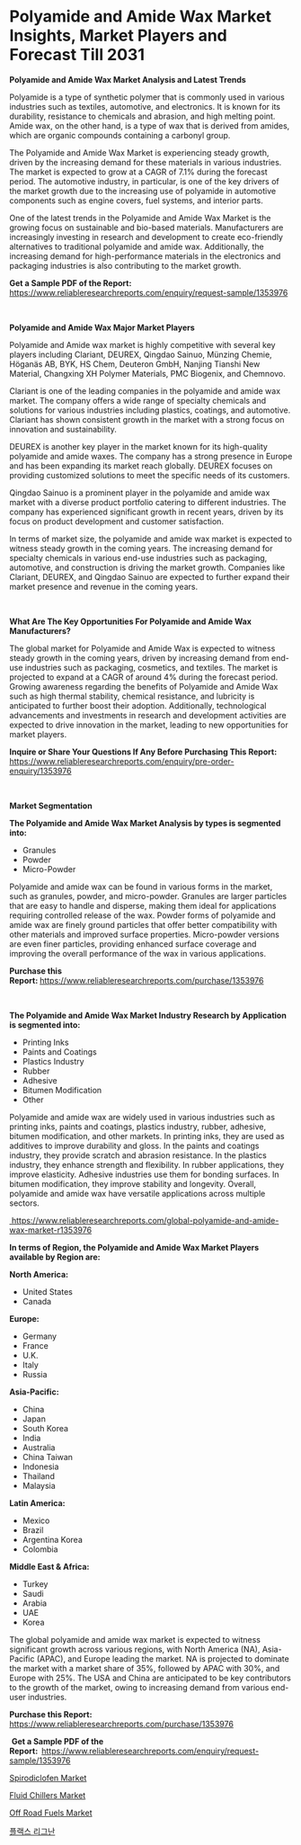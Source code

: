 <p><h1>Polyamide and Amide Wax Market Insights, Market Players and Forecast Till 2031</h1></p><p><strong>Polyamide and Amide Wax Market Analysis and Latest Trends</strong></p>
<p><p>Polyamide is a type of synthetic polymer that is commonly used in various industries such as textiles, automotive, and electronics. It is known for its durability, resistance to chemicals and abrasion, and high melting point. Amide wax, on the other hand, is a type of wax that is derived from amides, which are organic compounds containing a carbonyl group.</p><p>The Polyamide and Amide Wax Market is experiencing steady growth, driven by the increasing demand for these materials in various industries. The market is expected to grow at a CAGR of 7.1% during the forecast period. The automotive industry, in particular, is one of the key drivers of the market growth due to the increasing use of polyamide in automotive components such as engine covers, fuel systems, and interior parts.</p><p>One of the latest trends in the Polyamide and Amide Wax Market is the growing focus on sustainable and bio-based materials. Manufacturers are increasingly investing in research and development to create eco-friendly alternatives to traditional polyamide and amide wax. Additionally, the increasing demand for high-performance materials in the electronics and packaging industries is also contributing to the market growth.</p></p>
<p><strong>Get a Sample PDF of the Report:&nbsp;</strong> <a href="https://www.reliableresearchreports.com/enquiry/request-sample/1353976">https://www.reliableresearchreports.com/enquiry/request-sample/1353976</a></p>
<p>&nbsp;</p>
<p><strong>Polyamide and Amide Wax Major Market Players</strong></p>
<p><p>Polyamide and Amide wax market is highly competitive with several key players including Clariant, DEUREX, Qingdao Sainuo, Münzing Chemie, Höganäs AB, BYK, HS Chem, Deuteron GmbH, Nanjing Tianshi New Material, Changxing XH Polymer Materials, PMC Biogenix, and Chemnovo.</p><p>Clariant is one of the leading companies in the polyamide and amide wax market. The company offers a wide range of specialty chemicals and solutions for various industries including plastics, coatings, and automotive. Clariant has shown consistent growth in the market with a strong focus on innovation and sustainability.</p><p>DEUREX is another key player in the market known for its high-quality polyamide and amide waxes. The company has a strong presence in Europe and has been expanding its market reach globally. DEUREX focuses on providing customized solutions to meet the specific needs of its customers.</p><p>Qingdao Sainuo is a prominent player in the polyamide and amide wax market with a diverse product portfolio catering to different industries. The company has experienced significant growth in recent years, driven by its focus on product development and customer satisfaction.</p><p>In terms of market size, the polyamide and amide wax market is expected to witness steady growth in the coming years. The increasing demand for specialty chemicals in various end-use industries such as packaging, automotive, and construction is driving the market growth. Companies like Clariant, DEUREX, and Qingdao Sainuo are expected to further expand their market presence and revenue in the coming years.</p></p>
<p>&nbsp;</p>
<p><strong>What Are The Key Opportunities For Polyamide and Amide Wax Manufacturers?</strong></p>
<p><p>The global market for Polyamide and Amide Wax is expected to witness steady growth in the coming years, driven by increasing demand from end-use industries such as packaging, cosmetics, and textiles. The market is projected to expand at a CAGR of around 4% during the forecast period. Growing awareness regarding the benefits of Polyamide and Amide Wax such as high thermal stability, chemical resistance, and lubricity is anticipated to further boost their adoption. Additionally, technological advancements and investments in research and development activities are expected to drive innovation in the market, leading to new opportunities for market players.</p></p>
<p><strong>Inquire or Share Your Questions If Any Before Purchasing This Report:</strong> <a href="https://www.reliableresearchreports.com/enquiry/pre-order-enquiry/1353976">https://www.reliableresearchreports.com/enquiry/pre-order-enquiry/1353976</a></p>
<p>&nbsp;</p>
<p><strong>Market Segmentation</strong></p>
<p><strong>The Polyamide and Amide Wax Market Analysis by types is segmented into:</strong></p>
<p><ul><li>Granules</li><li>Powder</li><li>Micro-Powder</li></ul></p>
<p><p>Polyamide and amide wax can be found in various forms in the market, such as granules, powder, and micro-powder. Granules are larger particles that are easy to handle and disperse, making them ideal for applications requiring controlled release of the wax. Powder forms of polyamide and amide wax are finely ground particles that offer better compatibility with other materials and improved surface properties. Micro-powder versions are even finer particles, providing enhanced surface coverage and improving the overall performance of the wax in various applications.</p></p>
<p><strong>Purchase this Report:&nbsp;</strong><a href="https://www.reliableresearchreports.com/purchase/1353976">https://www.reliableresearchreports.com/purchase/1353976</a></p>
<p>&nbsp;</p>
<p><strong>The Polyamide and Amide Wax Market Industry Research by Application is segmented into:</strong></p>
<p><ul><li>Printing Inks</li><li>Paints and Coatings</li><li>Plastics Industry</li><li>Rubber</li><li>Adhesive</li><li>Bitumen Modification</li><li>Other</li></ul></p>
<p><p>Polyamide and amide wax are widely used in various industries such as printing inks, paints and coatings, plastics industry, rubber, adhesive, bitumen modification, and other markets. In printing inks, they are used as additives to improve durability and gloss. In the paints and coatings industry, they provide scratch and abrasion resistance. In the plastics industry, they enhance strength and flexibility. In rubber applications, they improve elasticity. Adhesive industries use them for bonding surfaces. In bitumen modification, they improve stability and longevity. Overall, polyamide and amide wax have versatile applications across multiple sectors.</p></p>
<p><a href="https://www.reliableresearchreports.com/global-polyamide-and-amide-wax-market-r1353976">&nbsp;https://www.reliableresearchreports.com/global-polyamide-and-amide-wax-market-r1353976</a></p>
<p><strong>In terms of Region, the Polyamide and Amide Wax Market Players available by Region are:</strong></p>
<p>
    <p> <strong> North America: </strong>
        <ul>
            <li>United States</li>
            <li>Canada</li>
        </ul>
        </p> 
    <p> <strong> Europe: </strong>
        <ul>
            <li>Germany</li>
            <li>France</li>
            <li>U.K.</li>
            <li>Italy</li>
            <li>Russia</li>
        </ul>
        </p> 
    <p> <strong> Asia-Pacific: </strong>
        <ul>
            <li>China</li>
            <li>Japan</li>
            <li>South Korea</li>
            <li>India</li>
            <li>Australia</li>
            <li>China Taiwan</li>
            <li>Indonesia</li>
            <li>Thailand</li>
            <li>Malaysia</li>
        </ul>
        </p> 
    <p> <strong> Latin America: </strong>
        <ul>
            <li>Mexico</li>
            <li>Brazil</li>
            <li>Argentina Korea</li>
            <li>Colombia</li>
        </ul>
        </p> 
    <p> <strong> Middle East & Africa: </strong>
        <ul>
            <li>Turkey</li>
            <li>Saudi</li>
            <li>Arabia</li>
            <li>UAE</li>
            <li>Korea</li>
        </ul>
    </p>
    </p>
<p><p>The global polyamide and amide wax market is expected to witness significant growth across various regions, with North America (NA), Asia-Pacific (APAC), and Europe leading the market. NA is projected to dominate the market with a market share of 35%, followed by APAC with 30%, and Europe with 25%. The USA and China are anticipated to be key contributors to the growth of the market, owing to increasing demand from various end-user industries.</p></p>
<p><strong>Purchase this Report: </strong><a href="https://www.reliableresearchreports.com/purchase/1353976">https://www.reliableresearchreports.com/purchase/1353976</a></p>
<p>&nbsp;<strong>Get a Sample PDF of the Report:&nbsp;&nbsp;</strong><a href="https://www.reliableresearchreports.com/enquiry/request-sample/1353976">https://www.reliableresearchreports.com/enquiry/request-sample/1353976</a></p>
<p><strong></strong></p>
<p><p><a href="https://medium.com/@goldapearce28ryuytr/global-spirodiclofen-market-focus-on-product-type-sc-formulation-type-wg-formulation-type-end-609af4f6fee3">Spirodiclofen Market</a></p><p><a href="https://github.com/donnell4596/Market-Research-Report-List-1/blob/main/fluid-chillers-market.md">Fluid Chillers Market</a></p><p><a href="https://medium.com/@thadnader_5170/global-off-road-fuels-market-size-is-expected-to-reach-at-a-cagr-of-6-2-c67223816e42">Off Road Fuels Market</a></p><p><a href="https://github.com/vanessagrant665567/Market-Research-Report-List-2/blob/main/20498779262.md">플랙스 리그난</a></p></p>
